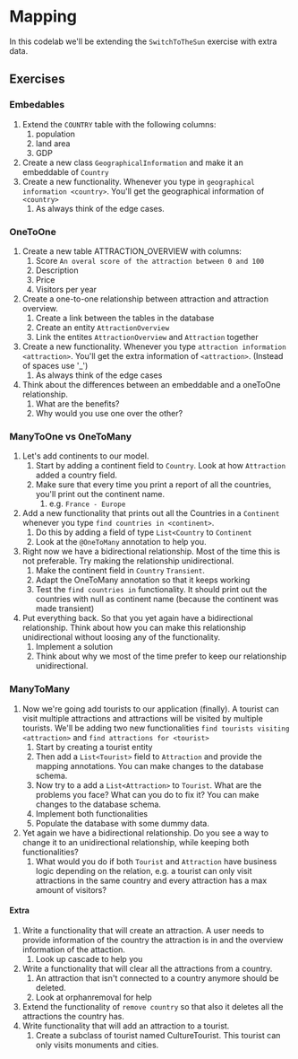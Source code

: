 # Mapping

In this codelab we'll be extending the `SwitchToTheSun` exercise with extra data.
## Exercises
### Embedables
1. Extend the `COUNTRY` table with the following columns:
    1. population
    1. land area
    1. GDP
1. Create a new class `GeographicalInformation` and make it an embeddable of `Country`
1. Create a new functionality. Whenever you type in `geographical information <country>`. 
You'll get the geographical information of `<country>`
    1. As always think of the edge cases.
 
### OneToOne
1. Create a new table ATTRACTION_OVERVIEW with columns:
    1. Score `An overal score of the attraction between 0 and 100`
    1. Description
    1. Price
    1. Visitors per year
1. Create a one-to-one relationship between attraction and attraction overview.
    1. Create a link between the tables in the database
    1. Create an entity `AttractionOverview`
    1. Link the entites `AttractionOverview` and `Attraction` together
1. Create a new functionality. Whenever you type `attraction information <attraction>`. 
You'll get the extra information of `<attraction>`. (Instead of spaces use '_')
    1. As always think of the edge cases
1. Think about the differences between an embeddable and a oneToOne relationship.
    1. What are the benefits?
    1. Why would you use one over the other?
  
### ManyToOne vs OneToMany
1. Let's add continents to our model.
    1. Start by adding a continent field to `Country`. Look at how `Attraction` added a country field.
    1. Make sure that every time you print a report of all the countries, you'll print out the continent name.
        1. e.g. `France - Europe`
1. Add a new functionality that prints out all the Countries in a `Continent` whenever you type `find countries in <continent>`.
    1. Do this by adding a field of type `List<Country` to `Continent`
    1. Look at the `@OneToMany` annotation to help you.
1. Right now we have a bidirectional relationship. Most of the time this is not preferable. Try making the relationship unidirectional.
    1. Make the continent field in `Country` `Transient`.
    1. Adapt the OneToMany annotation so that it keeps working
    1. Test the `find countries in` functionality. It should print out the countries with null as continent name (because the continent was made transient)
1. Put everything back. So that you yet again have a bidirectional relationship.
Think about how you can make this relationship unidirectional without loosing any of the functionality. 
    1. Implement a solution
    1. Think about why we most of the time prefer to keep our relationship unidirectional.

### ManyToMany
1. Now we're going add tourists to our application (finally). 
A tourist can visit multiple attractions and attractions will be visited by multiple tourists.
We'll be adding two new functionalities `find tourists visiting <attraction>` and `find attractions for <tourist>`   
    1. Start by creating a tourist entity
    1. Then add a `List<Tourist>` field to `Attraction` and provide the mapping annotations. You can make changes to the database schema.
    1. Now try to a add a `List<Attraction>` to `Tourist`. What are the problems you face? What can you do to fix it? You can make changes to the database schema.
    1. Implement both functionalities
    1. Populate the database with some dummy data.
1. Yet again we have a bidirectional relationship. Do you see a way to change it to an unidirectional relationship, while keeping both functionalities?
    1. What would you do if both `Tourist` and `Attraction` have business logic depending on the relation,
     e.g. a tourist can only visit attractions in the same country and every attraction has a max amount of visitors?

#### Extra
1. Write a functionality that will create an attraction. 
A user needs to provide information of the country the attraction is in and the overview information of the attaction.
    1. Look up cascade to help you
1. Write a functionality that will clear all the attractions from a country.
    1. An attraction that isn't connected to a country anymore should be deleted.
    1. Look at orphanremoval for help
1. Extend the functionality of `remove country` so that also it deletes all the attractions the country has.
1. Write functionality that will add an attraction to a tourist.
    1. Create a subclass of tourist named CultureTourist. This tourist can only visits monuments and cities. 
